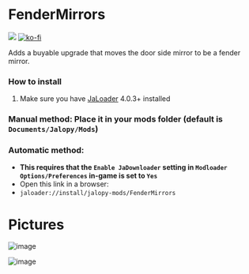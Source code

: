 # FenderMirrors

[![](https://img.shields.io/github/downloads/Jalopy-Mods/FenderMirrors/total)](#)
[![ko-fi](https://ko-fi.com/img/githubbutton_sm.svg)](https://ko-fi.com/A0A8OGPIQ)

Adds a buyable upgrade that moves the door side mirror to be a fender mirror.

### How to install
1. Make sure you have [JaLoader](https://github.com/theLeaxx/JaLoader) 4.0.3+ installed
### Manual method: Place it in your mods folder (default is `Documents/Jalopy/Mods`)
### Automatic method: 
* **This requires that the `Enable JaDownloader` setting in `Modloader Options/Preferences` in-game is set to `Yes`**
* Open this link in a browser:
* `jaloader://install/jalopy-mods/FenderMirrors`

# Pictures
![image](https://github.com/user-attachments/assets/bd7c9db7-1e2c-4ef8-8e40-f5177e6c1ad1)

![image](https://github.com/user-attachments/assets/088688eb-a359-477b-a781-37a6f967162e)
